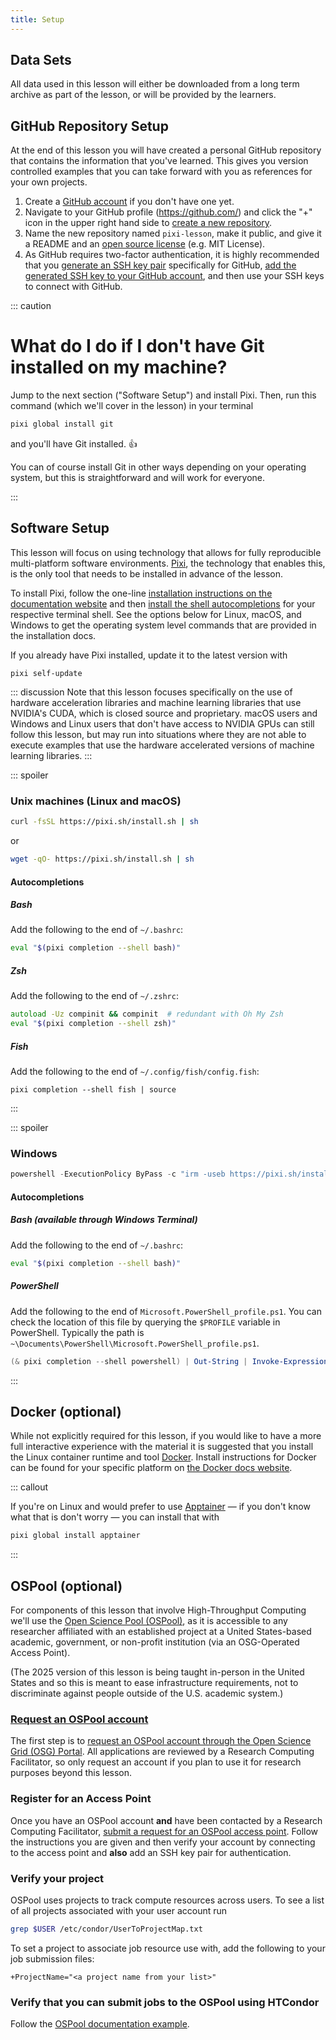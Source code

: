 ```yaml
---
title: Setup
---
```


## Data Sets

All data used in this lesson will either be downloaded from a long term archive as part of the lesson, or will be provided by the learners.

## GitHub Repository Setup

At the end of this lesson you will have created a personal GitHub repository that contains the information that you've learned.
This gives you version controlled examples that you can take forward with you as references for your own projects.

1. Create a [GitHub account](https://github.com/) if you don't have one yet.
1. Navigate to your GitHub profile (https://github.com/<username>) and click the "+" icon in the upper right hand side to [create a new repository](https://github.com/new).
1. Name the new repository named `pixi-lesson`, make it public, and give it a README and an [open source license](https://docs.github.com/repositories/managing-your-repositorys-settings-and-features/customizing-your-repository/licensing-a-repository) (e.g. MIT License).
1. As GitHub requires two-factor authentication, it is highly recommended that you [generate an SSH key pair](https://docs.github.com/en/authentication/connecting-to-github-with-ssh/generating-a-new-ssh-key-and-adding-it-to-the-ssh-agent) specifically for GitHub, [add the generated SSH key to your GitHub account](https://docs.github.com/en/authentication/connecting-to-github-with-ssh/adding-a-new-ssh-key-to-your-github-account), and then use your SSH keys to connect with GitHub.

::: caution

# What do I do if I don't have Git installed on my machine?

Jump to the next section ("Software Setup") and install Pixi.
Then, run this command (which we'll cover in the lesson) in your terminal

```bash
pixi global install git
```

and you'll have Git installed. :+1:

You can of course install Git in other ways depending on your operating system, but this is straightforward and will work for everyone.

:::

## Software Setup

This lesson will focus on using technology that allows for fully reproducible multi-platform software environments.
[Pixi](https://pixi.sh/latest/), the technology that enables this, is the only tool that needs to be installed in advance of the lesson.

To install Pixi, follow the one-line [installation instructions on the documentation website](https://pixi.sh/latest/#installation) and then [install the shell autocompletions](https://pixi.sh/latest/advanced/installation/#autocompletion) for your respective terminal shell.
See the options below for Linux, macOS, and Windows to get the operating system level commands that are provided in the installation docs.

If you already have Pixi installed, update it to the latest version with

```shell
pixi self-update
```

::: discussion
Note that this lesson focuses specifically on the use of hardware acceleration libraries and machine learning libraries that use NVIDIA's CUDA, which is closed source and proprietary.
macOS users and Windows and Linux users that don't have access to NVIDIA GPUs can still follow this lesson, but may run into situations where they are not able to execute examples that use the hardware accelerated versions of machine learning libraries.
:::

::: spoiler

### Unix machines (Linux and macOS)

```bash
curl -fsSL https://pixi.sh/install.sh | sh
```

or

```bash
wget -qO- https://pixi.sh/install.sh | sh
```

#### Autocompletions

##### Bash

Add the following to the end of `~/.bashrc`:

```bash
eval "$(pixi completion --shell bash)"
```

##### Zsh

Add the following to the end of `~/.zshrc`:

```zsh
autoload -Uz compinit && compinit  # redundant with Oh My Zsh
eval "$(pixi completion --shell zsh)"
```

##### Fish

Add the following to the end of `~/.config/fish/config.fish`:

```fish
pixi completion --shell fish | source
```

:::

::: spoiler

### Windows

```powershell
powershell -ExecutionPolicy ByPass -c "irm -useb https://pixi.sh/install.ps1 | iex"
```

#### Autocompletions

##### Bash (available through Windows Terminal)

Add the following to the end of `~/.bashrc`:

```bash
eval "$(pixi completion --shell bash)"
```

##### PowerShell

Add the following to the end of `Microsoft.PowerShell_profile.ps1`.
You can check the location of this file by querying the `$PROFILE` variable in PowerShell.
Typically the path is `~\Documents\PowerShell\Microsoft.PowerShell_profile.ps1`.

```powershell
(& pixi completion --shell powershell) | Out-String | Invoke-Expression
```

:::

## Docker (optional)

While not explicitly required for this lesson, if you would like to have a more full interactive experience with the material it is suggested that you install the Linux container runtime and tool [Docker](https://www.docker.com/).
Install instructions for Docker can be found for your specific platform on [the Docker docs website](https://docs.docker.com/desktop/).

::: callout

If you're on Linux and would prefer to use [Apptainer](https://apptainer.org/) &mdash; if you don't know what that is don't worry &mdash; you can install that with

```bash
pixi global install apptainer
```

:::

## OSPool (optional)

For components of this lesson that involve High-Throughput Computing we'll use the [Open Science Pool (OSPool)](https://osg-htc.org/services/ospool/), as it is accessible to any researcher affiliated with an established project at a United States-based academic, government, or non-profit institution (via an OSG-Operated Access Point).

(The 2025 version of this lesson is being taught in-person in the United States and so this is meant to ease infrastructure requirements, not to discriminate against people outside of the U.S. academic system.)

### [Request an OSPool account](https://portal.osg-htc.org/documentation/overview/account_setup/registration-and-login/#apply-for-ospool-access)

The first step is to [request an OSPool account through the Open Science Grid (OSG) Portal](https://portal.osg-htc.org/application).
All applications are reviewed by a Research Computing Facilitator, so only request an account if you plan to use it for research purposes beyond this lesson.

### Register for an Access Point

Once you have an OSPool account **and** have been contacted by a Research Computing Facilitator, [submit a request for an OSPool access point](https://portal.osg-htc.org/documentation/overview/account_setup/registration-and-login/#register-for-an-access-point).
Follow the instructions you are given and then verify your account by connecting to the access point and **also** add an SSH key pair for authentication.

### Verify your project

OSPool uses projects to track compute resources across users.
To see a list of all projects associated with your user account run

```bash
grep $USER /etc/condor/UserToProjectMap.txt
```

To set a project to associate job resource use with, add the following to your job submission files:

```
+ProjectName="<a project name from your list>"
```

### Verify that you can submit jobs to the OSPool using HTCondor

Follow the [OSPool documentation example](https://portal.osg-htc.org/documentation/htc_workloads/workload_planning/htcondor_job_submission/#overview-submit-jobs-to-the-ospool-using-htcondor).
